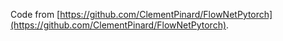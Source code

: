Code from [https://github.com/ClementPinard/FlowNetPytorch](https://github.com/ClementPinard/FlowNetPytorch).